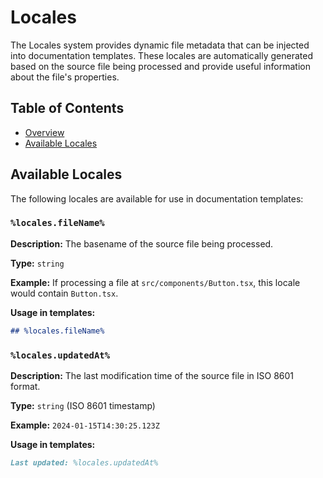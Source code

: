 # Locales

The Locales system provides dynamic file metadata that can be injected into documentation templates. These locales are automatically generated based on the source file being processed and provide useful information about the file's properties.

## Table of Contents

- [Overview](#overview)
- [Available Locales](#available-locales)


## Available Locales

The following locales are available for use in documentation templates:

### `%locales.fileName%`

**Description:** The basename of the source file being processed.

**Type:** `string`

**Example:** If processing a file at `src/components/Button.tsx`, this locale would contain `Button.tsx`.

**Usage in templates:**
```markdown
## %locales.fileName%
```

### `%locales.updatedAt%`

**Description:** The last modification time of the source file in ISO 8601 format.

**Type:** `string` (ISO 8601 timestamp)

**Example:** `2024-01-15T14:30:25.123Z`

**Usage in templates:**
```markdown
Last updated: %locales.updatedAt%
```

